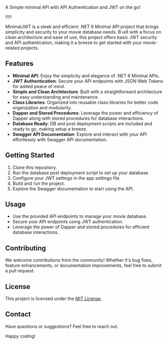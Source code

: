 A Simple minimal API with API Authentication and JWT on the go!

!!!!!

MinimalJWT is a sleek and efficient .NET 6 Minimal API project that brings simplicity and security to your movie database needs. B
uilt with a focus on clean architecture and ease of use, this project offers basic JWT security and API authentication, making it a breeze to get started with your movie-related projects.

## Features

- **Minimal API**: Enjoy the simplicity and elegance of .NET 6 Minimal APIs.
- **JWT Authentication**: Secure your API endpoints with JSON Web Tokens for added peace of mind.
- **Simple and Clean Architecture**: Built with a straightforward architecture for easy understanding and maintenance.
- **Class Libraries**: Organized into reusable class libraries for better code organization and modularity.
- **Dapper and Stored Procedures**: Leverage the power and efficiency of Dapper along with stored procedures for database interactions.
- **Database Ready**: DB and post deployment scripts are included and ready to go, making setup a breeze.
- **Swagger API Documentation**: Explore and interact with your API effortlessly with Swagger API documentation.

## Getting Started

1. Clone this repository.
2. Run the database post deployment script to set up your database.
3. Configure your JWT settings in the app settings file.
4. Build and run the project.
5. Explore the Swagger documentation to start using the API.

## Usage

- Use the provided API endpoints to manage your movie database.
- Secure your API endpoints using JWT authentication.
- Leverage the power of Dapper and stored procedures for efficient database interactions.

## Contributing

We welcome contributions from the community! Whether it's bug fixes, feature enhancements, or documentation improvements, feel free to submit a pull request.

## License

This project is licensed under the [MIT License](link-to-your-license-file).

## Contact

Have questions or suggestions? Feel free to reach out.

Happy coding!
